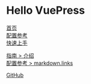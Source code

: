 # Hello VuePress

<!-- 相对路径 -->

[首页](../README.md)  
[配置参考](../reference/config.md)  
[快速上手](../getting-started.md)

<!-- 绝对路径 -->

[指南 > 介绍](/zh/guide/introduction.md)  
[配置参考 > markdown.links](/zh/reference/config.md#links)

<!-- URL -->

[GitHub](https://github.com)
